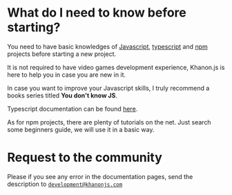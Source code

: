 # What do I need to know before starting?

You need to have basic knowledges of [Javascript](https://developer.mozilla.org/en-US/docs/Web/JavaScript), [typescript](https://www.typescriptlang.org) and [npm](https://docs.npmjs.com/) projects before starting a new project.

It is not required to have video games development experience, Khanon.js is here to help you in case you are new in it.

In case you want to improve your Javascript skills, I truly recommend a books series titled **You don't know JS**.

Typescript documentation can be found [here](https://www.typescriptlang.org/docs/).

As for npm projects, there are plenty of tutorials on the net. Just search some beginners guide, we will use it in a basic way.

# Request to the community

Please if you see any error in the documentation pages, send the description to [`development@khanonjs.com`](mailto:development@khanonjs.com)